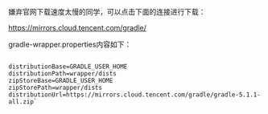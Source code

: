 嫌弃官网下载速度太慢的同学，可以点击下面的连接进行下载：

https://mirrors.cloud.tencent.com/gradle/

gradle-wrapper.properties内容如下：

```

distributionBase=GRADLE_USER_HOME
distributionPath=wrapper/dists
zipStoreBase=GRADLE_USER_HOME
zipStorePath=wrapper/dists
distributionUrl=https://mirrors.cloud.tencent.com/gradle/gradle-5.1.1-all.zip`

```